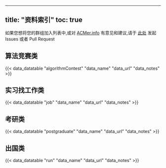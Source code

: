 
---
title: "资料索引"
toc: true
---

如果您想将您的群组加入列表中,或对 [ACMer.info](https://acmer.info/) 有意见和建议,请于 [此处](https://github.com/acmerindex/acmerindex.github.io) 发起 Issues 或者 Pull Request

## 算法竞赛类

{{< data_datatable "algorithmContest" "data_name" "data_url" "data_notes" >}}

## 实习找工作类
{{< data_datatable "job" "data_name" "data_url" "data_notes" >}}

## 考研类
{{< data_datatable "postgraduate" "data_name" "data_url" "data_notes" >}}

## 出国类
{{< data_datatable "run" "data_name" "data_url" "data_notes" >}}

